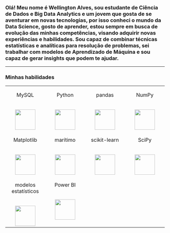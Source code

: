 ### Olá! Meu nome é Wellington Alves, sou estudante de Ciência de Dados e Big Data Analytics e um jovem que gosta de se aventurar em novas tecnologias, por isso conheci o mundo da Data Science, gosto de aprender, estou sempre em busca de evolução das minhas competências, visando adquirir novas experiências e habilidades. Sou capaz de combinar técnicas estatísticas e analíticas para resolução de problemas, sei trabalhar com modelos de Aprendizado de Máquina e sou capaz de gerar insights que podem te ajudar.




                 





---
### Minhas habilidades

<table> 

<tbody> 

<tr valign = "top"> 

<td width = "25%" align = "center"> 

<span> MySQL </span> <br> <br> 

<img height = "64px" src = "https://cdn.svgporn.com/logos/mysql.svg"> 

</td> 

<td width = "25%" align = "center"> 

<span> Python </span> <br> <br> 

<img height = "64px" src = "https://cdn.svgporn.com/logos/python.svg"> 

</td> 

<td width = "25%" align = "center"> 

<span> pandas </span> <br> <br> 

<img height = "64px" src = "https://pandas.pydata.org/static/img/pandas.svg"> 

</td> 

<td width = "25%" align = "center"> 

<span> NumPy </span> <br> <br> 

<img height = "64px" src = "https://numpy.org/images/logos/numpy.svg"> 

</td> 

</tr> 

<tr valign = "top"> 

<td width = "25%" align = "center"> 

<span> Matplotlib </span> <br> <br> 

<img height = "64px" src = "https://matplotlib.org/_images/sphx_glr_logos2_001.png"> 

</td> 

<td width = "25%" align = "center"> 

<span> marítimo </span> <br> <br> 

<img height = "64px" src = "https://seaborn.pydata.org/_static/logo-wide-lightbg.svg"> 

</td> 

<td width = "25%" align = "center"> 

<span> scikit-learn </span> <br> <br> 

<img height = "64px" src = "https://scikit-learn.org/stable/_images/scikit-learn-logo-notext.png"> 

</td> 

<td width = "25%" align = "center"> 

<span> SciPy </span> <br> <br> 

<img height = "64px" src = "https://bids.berkeley.edu/sites/default/files/styles/450x254/public/projects/scipy_logo_450x254.png?itok=kcdZBxrP"> 

</td> 

<tr valign = "top"> 

<td width = "25%" align = "center"> 

<span> modelos estatísticos </span> <br> <br> 

<img height = "64px" src = "https://www.statsmodels.org/stable/_images/statsmodels-logo-v2.svg"> 

</td> 

</td> 

<td width = "25%" align = "center"> 

<span> Power BI </span> <br> <br> 

<img height = "64px" src = "https://uploaddeimagens.com.br/images/002/851/738/full/powerbi_logo.png?1598489763"> 

</tbody> 

</table>



















